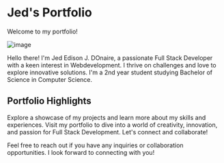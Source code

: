 # Jed's Portfolio


Welcome to my portfolio!

![image](https://github.com/yunjin08/portfolio/assets/125939827/7a4728c8-83aa-4a9f-ad47-60be71960ef2)



Hello there! I'm Jed Edison J. DOnaire, a passionate Full Stack Developer with a keen interest in Webdevelopment. I thrive on challenges and love to explore innovative solutions. I'm a 2nd year student studying Bachelor of Science in Computer Science.
## Portfolio Highlights

Explore a showcase of my projects and learn more about my skills and experiences. Visit my portfolio to dive into a world of creativity, innovation, and passion for Full Stack Development. Let's connect and collaborate!

Feel free to reach out if you have any inquiries or collaboration opportunities. I look forward to connecting with you!

